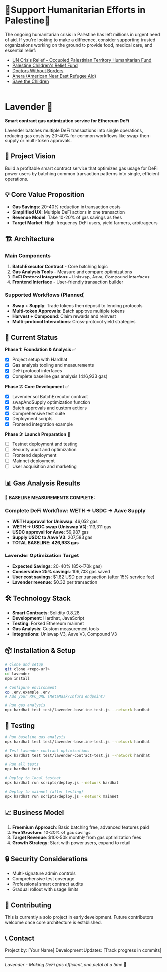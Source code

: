 
# 🍉Support Humanitarian Efforts in Palestine🍉

The ongoing humanitarian crisis in Palestine has left millions in urgent need of aid. If you're looking to make a difference, consider supporting trusted organizations working on the ground to provide food, medical care, and essential relief:
- [UN Crisis Relief – Occupied Palestinian Territory Humanitarian Fund](https://crisisrelief.un.org/en/opt-crisis)
- [Palestine Children's Relief Fund ](https://www.pcrf.net/)
- [Doctors Without Borders](https://www.doctorswithoutborders.org/)
- [Anera (American Near East Refugee Aid)](https://www.anera.org/)
- [Save the Children](https://www.savethechildren.org/us/where-we-work/west-bank-gaza)
<br></br>

# Lavender 🌸

**Smart contract gas optimization service for Ethereum DeFi**

Lavender batches multiple DeFi transactions into single operations, reducing gas costs by 20-40% for common workflows like swap-then-supply or multi-token approvals.

## 🎯 Project Vision

Build a profitable smart contract service that optimizes gas usage for DeFi power users by batching common transaction patterns into single, efficient operations.

## 💡 Core Value Proposition

- **Gas Savings**: 20-40% reduction in transaction costs
- **Simplified UX**: Multiple DeFi actions in one transaction
- **Revenue Model**: Take 10-20% of gas savings as fees
- **Target Market**: High-frequency DeFi users, yield farmers, arbitrageurs

## 🏗️ Architecture

### Main Components

1. **BatchExecutor Contract** - Core batching logic
2. **Gas Analysis Tools** - Measure and compare optimizations
3. **DeFi Protocol Integrations** - Uniswap, Aave, Compound interfaces
4. **Frontend Interface** - User-friendly transaction builder

### Supported Workflows (Planned)

- **Swap + Supply**: Trade tokens then deposit to lending protocols
- **Multi-token Approvals**: Batch approve multiple tokens
- **Harvest + Compound**: Claim rewards and reinvest
- **Multi-protocol Interactions**: Cross-protocol yield strategies

## 🚀 Current Status

**Phase 1: Foundation & Analysis** ✅
- [x] Project setup with Hardhat
- [x] Gas analysis tooling and measurements
- [x] DeFi protocol interfaces
- [x] Complete baseline gas analysis (426,933 gas)

**Phase 2: Core Development** ✅  
- [x] Lavender.sol BatchExecutor contract
- [x] swapAndSupply optimization function
- [x] Batch approvals and custom actions
- [x] Comprehensive test suite
- [x] Deployment scripts
- [x] Frontend integration example

**Phase 3: Launch Preparation** 🚧
- [ ] Testnet deployment and testing
- [ ] Security audit and optimization  
- [ ] Frontend deployment
- [ ] Mainnet deployment
- [ ] User acquisition and marketing

## 📊 Gas Analysis Results

**🎯 BASELINE MEASUREMENTS COMPLETE:**

### Complete DeFi Workflow: WETH → USDC → Aave Supply
- **WETH approval for Uniswap**: 46,052 gas
- **WETH → USDC swap (Uniswap V3)**: 113,311 gas  
- **USDC approval for Aave**: 59,987 gas
- **Supply USDC to Aave V3**: 207,583 gas
- **TOTAL BASELINE**: **426,933 gas**

### Lavender Optimization Target
- **Expected Savings**: 20-40% (85k-170k gas)
- **Conservative 25% savings**: 106,733 gas saved
- **User cost savings**: $1.82 USD per transaction (after 15% service fee)
- **Lavender revenue**: $0.32 per transaction

## 🛠️ Technology Stack

- **Smart Contracts**: Solidity 0.8.28
- **Development**: Hardhat, JavaScript
- **Testing**: Forked Ethereum mainnet
- **Gas Analysis**: Custom measurement tools
- **Integrations**: Uniswap V3, Aave V3, Compound V3

## 📦 Installation & Setup

```bash
# Clone and setup
git clone <repo-url>
cd lavender
npm install

# Configure environment
cp .env.example .env
# Add your RPC_URL (MetaMask/Infura endpoint)

# Run gas analysis
npx hardhat test test/lavender-baseline-test.js --network hardhat
```

## 🧪 Testing

```bash
# Run baseline gas analysis  
npx hardhat test test/lavender-baseline-test.js --network hardhat

# Test Lavender contract optimizations
npx hardhat test test/lavender-contract-test.js --network hardhat

# Run all tests
npx hardhat test

# Deploy to local testnet
npx hardhat run scripts/deploy.js --network hardhat

# Deploy to mainnet (after testing)
npx hardhat run scripts/deploy.js --network mainnet
```

## 📈 Business Model

1. **Freemium Approach**: Basic batching free, advanced features paid
2. **Fee Structure**: 10-20% of gas savings
3. **Target Revenue**: $10k-50k monthly from gas optimization fees
4. **Growth Strategy**: Start with power users, expand to retail

## 🔒 Security Considerations

- Multi-signature admin controls
- Comprehensive test coverage
- Professional smart contract audits
- Gradual rollout with usage limits

## 🤝 Contributing

This is currently a solo project in early development. Future contributors welcome once core architecture is established.

## 📞 Contact

Project by: [Your Name]
Development Updates: [Track progress in commits]

---

*Lavender - Making DeFi gas efficient, one petal at a time* 🌸